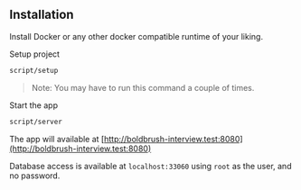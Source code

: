 ## Installation

Install Docker or any other docker compatible runtime of your liking.

Setup project

```bash
script/setup
```

> Note: You may have to run this command a couple of times.

Start the app

```bash
script/server
```

The app will available at [http://boldbrush-interview.test:8080](http://boldbrush-interview.test:8080)

Database access is available at `localhost:33060` using `root` as the user, and no password.
